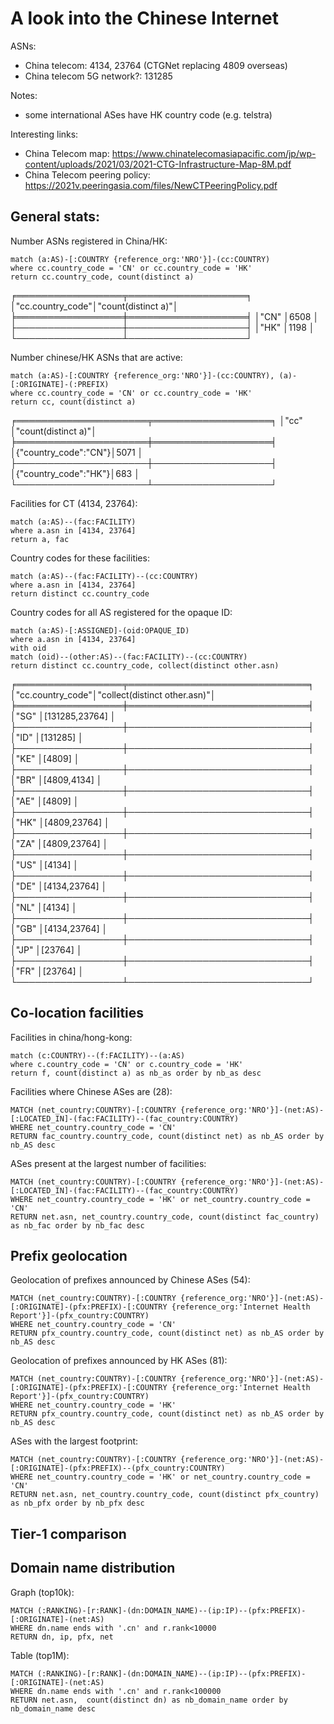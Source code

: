 # A look into the Chinese Internet

ASNs:
- China telecom: 4134, 23764 (CTGNet replacing 4809 overseas)
- China telecom 5G network?: 131285

Notes: 
- some international ASes have HK country code (e.g. telstra)


Interesting links:
- China Telecom map: https://www.chinatelecomasiapacific.com/jp/wp-content/uploads/2021/03/2021-CTG-Infrastructure-Map-8M.pdf
- China Telecom peering policy: https://2021v.peeringasia.com/files/NewCTPeeringPolicy.pdf


## General stats:
Number ASNs registered in China/HK:
```
match (a:AS)-[:COUNTRY {reference_org:'NRO'}]-(cc:COUNTRY)
where cc.country_code = 'CN' or cc.country_code = 'HK'
return cc.country_code, count(distinct a)
```
╒═════════════════╤═══════════════════╕
│"cc.country_code"│"count(distinct a)"│
╞═════════════════╪═══════════════════╡
│"CN"             │6508               │
├─────────────────┼───────────────────┤
│"HK"             │1198               │
└─────────────────┴───────────────────┘

Number chinese/HK ASNs that are active:
```
match (a:AS)-[:COUNTRY {reference_org:'NRO'}]-(cc:COUNTRY), (a)-[:ORIGINATE]-(:PREFIX)
where cc.country_code = 'CN' or cc.country_code = 'HK'
return cc, count(distinct a)
```
╒═════════════════════╤═══════════════════╕
│"cc"                 │"count(distinct a)"│
╞═════════════════════╪═══════════════════╡
│{"country_code":"CN"}│5071               │
├─────────────────────┼───────────────────┤
│{"country_code":"HK"}│683                │
└─────────────────────┴───────────────────┘

Facilities for CT (4134, 23764):
```
match (a:AS)--(fac:FACILITY) 
where a.asn in [4134, 23764]
return a, fac
```

Country codes for these facilities:
```
match (a:AS)--(fac:FACILITY)--(cc:COUNTRY) 
where a.asn in [4134, 23764]
return distinct cc.country_code
```

Country codes for all AS registered for the opaque ID:
```
match (a:AS)-[:ASSIGNED]-(oid:OPAQUE_ID)
where a.asn in [4134, 23764]
with oid
match (oid)--(other:AS)--(fac:FACILITY)--(cc:COUNTRY) 
return distinct cc.country_code, collect(distinct other.asn)
```
╒═════════════════╤═════════════════════════════╕
│"cc.country_code"│"collect(distinct other.asn)"│
╞═════════════════╪═════════════════════════════╡
│"SG"             │[131285,23764]               │
├─────────────────┼─────────────────────────────┤
│"ID"             │[131285]                     │
├─────────────────┼─────────────────────────────┤
│"KE"             │[4809]                       │
├─────────────────┼─────────────────────────────┤
│"BR"             │[4809,4134]                  │
├─────────────────┼─────────────────────────────┤
│"AE"             │[4809]                       │
├─────────────────┼─────────────────────────────┤
│"HK"             │[4809,23764]                 │
├─────────────────┼─────────────────────────────┤
│"ZA"             │[4809,23764]                 │
├─────────────────┼─────────────────────────────┤
│"US"             │[4134]                       │
├─────────────────┼─────────────────────────────┤
│"DE"             │[4134,23764]                 │
├─────────────────┼─────────────────────────────┤
│"NL"             │[4134]                       │
├─────────────────┼─────────────────────────────┤
│"GB"             │[4134,23764]                 │
├─────────────────┼─────────────────────────────┤
│"JP"             │[23764]                      │
├─────────────────┼─────────────────────────────┤
│"FR"             │[23764]                      │
└─────────────────┴─────────────────────────────┘

## Co-location facilities 
Facilities in china/hong-kong:
```
match (c:COUNTRY)--(f:FACILITY)--(a:AS) 
where c.country_code = 'CN' or c.country_code = 'HK'
return f, count(distinct a) as nb_as order by nb_as desc
```

Facilities where Chinese ASes are (28):
```
MATCH (net_country:COUNTRY)-[:COUNTRY {reference_org:'NRO'}]-(net:AS)-[:LOCATED_IN]-(fac:FACILITY)--(fac_country:COUNTRY)
WHERE net_country.country_code = 'CN'
RETURN fac_country.country_code, count(distinct net) as nb_AS order by nb_AS desc
```

ASes present at the largest number of facilities:
```
MATCH (net_country:COUNTRY)-[:COUNTRY {reference_org:'NRO'}]-(net:AS)-[:LOCATED_IN]-(fac:FACILITY)--(fac_country:COUNTRY)
WHERE net_country.country_code = 'HK' or net_country.country_code = 'CN'
RETURN net.asn, net_country.country_code, count(distinct fac_country) as nb_fac order by nb_fac desc
```

## Prefix geolocation
Geolocation of prefixes announced by Chinese ASes (54):
```
MATCH (net_country:COUNTRY)-[:COUNTRY {reference_org:'NRO'}]-(net:AS)-[:ORIGINATE]-(pfx:PREFIX)-[:COUNTRY {reference_org:'Internet Health Report'}]-(pfx_country:COUNTRY)
WHERE net_country.country_code = 'CN'
RETURN pfx_country.country_code, count(distinct net) as nb_AS order by nb_AS desc
```

Geolocation of prefixes announced by HK ASes (81):
```
MATCH (net_country:COUNTRY)-[:COUNTRY {reference_org:'NRO'}]-(net:AS)-[:ORIGINATE]-(pfx:PREFIX)-[:COUNTRY {reference_org:'Internet Health Report'}]-(pfx_country:COUNTRY)
WHERE net_country.country_code = 'HK'
RETURN pfx_country.country_code, count(distinct net) as nb_AS order by nb_AS desc
```

ASes with the largest footprint:
```
MATCH (net_country:COUNTRY)-[:COUNTRY {reference_org:'NRO'}]-(net:AS)-[:ORIGINATE]-(pfx:PREFIX)--(pfx_country:COUNTRY)
WHERE net_country.country_code = 'HK' or net_country.country_code = 'CN'
RETURN net.asn, net_country.country_code, count(distinct pfx_country) as nb_pfx order by nb_pfx desc
```

## Tier-1 comparison


## Domain name distribution
Graph (top10k):
```
MATCH (:RANKING)-[r:RANK]-(dn:DOMAIN_NAME)--(ip:IP)--(pfx:PREFIX)-[:ORIGINATE]-(net:AS)
WHERE dn.name ends with '.cn' and r.rank<10000
RETURN dn, ip, pfx, net
```

Table (top1M):
```
MATCH (:RANKING)-[r:RANK]-(dn:DOMAIN_NAME)--(ip:IP)--(pfx:PREFIX)-[:ORIGINATE]-(net:AS)
WHERE dn.name ends with '.cn' and r.rank<100000
RETURN net.asn,  count(distinct dn) as nb_domain_name order by nb_domain_name desc
```
